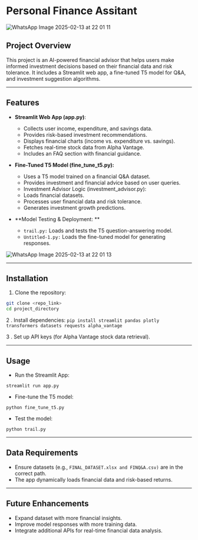 # Personal Finance Assitant

![WhatsApp Image 2025-02-13 at 22 01 11](https://github.com/user-attachments/assets/178d21c1-06fe-42c7-a2ae-112cc15c2005)

## Project Overview

This project is an AI-powered financial advisor that helps users make informed investment decisions based on their financial data and risk tolerance. It includes a Streamlit web app, a fine-tuned T5 model for Q&A, and investment suggestion algorithms.

------------



## Features

- **Streamlit Web App (app.py)**:
    - Collects user income, expenditure, and savings data.
    - Provides risk-based investment recommendations.
    - Displays financial charts (income vs. expenditure vs. savings).
    - Fetches real-time stock data from Alpha Vantage.
    - Includes an FAQ section with financial guidance.

- **Fine-Tuned T5 Model (fine_tune_t5.py):**
    - Uses a T5 model trained on a financial Q&A dataset.
    - Provides investment and financial advice based on user queries.
    - Investment Advisor Logic (investment_advisor.py):
    - Loads financial datasets.
    - Processes user financial data and risk tolerance.
    - Generates investment growth predictions.

- **Model Testing & Deployment: **
    - `trail.py:` Loads and tests the T5 question-answering model.
    - `Untitled-1.py:` Loads the fine-tuned model for generating responses.
      
![WhatsApp Image 2025-02-13 at 22 01 13](https://github.com/user-attachments/assets/813863db-8f14-4a9a-b1e7-bfb67d11fdb6)

	

------------



## Installation

1. Clone the repository:

```bash
git clone <repo_link>
cd project_directory
```

2 . Install dependencies:
`pip install streamlit pandas plotly transformers datasets requests alpha_vantage`

3 . Set up API keys (for Alpha Vantage stock data retrieval).

------------



## Usage

 - Run the Streamlit App:

`streamlit run app.py`

- Fine-tune the T5 model:

`python fine_tune_t5.py`

- Test the model:

`python trail.py`

------------



## Data Requirements

- Ensure datasets (e.g., `FINAL_DATASET.xlsx and FINQ&A.csv)` are in the correct path.
- The app dynamically loads financial data and risk-based returns.

------------



## Future Enhancements

- Expand dataset with more financial insights.
- Improve model responses with more training data.
- Integrate additional APIs for real-time financial data analysis.
